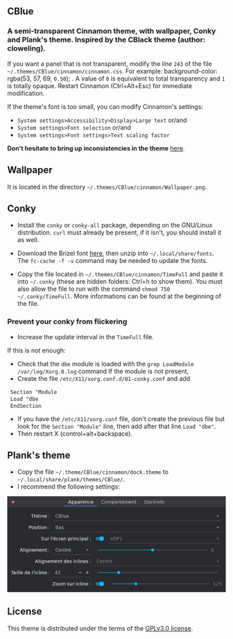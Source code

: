 ## CBlue

### A semi-transparent Cinnamon theme, with wallpaper, Conky and Plank's theme. Inspired by the CBlack theme (author: cloweling).
If you want a panel that is not transparent, modify the line `243` of the file `~/.themes/CBlue/cinnamon/cinnamon.css`.
For example: background-color: rgba(53, 57, 69, `0.50`); . A value of `0` is equivalent to total transparency and `1` is totally opaque. Restart Cinnamon (Ctrl+Alt+Esc) for immediate modification.

If the theme's font is too small, you can modify Cinnamon's settings:
* `System settings>Accessibility>Display>Large text` or/and
* `System settings>Font selection` or/and
* `System settings>Font settings>Text scaling factor`

**Don't hesitate to bring up inconsistencies in the theme** [here](https://github.com/Bundy01/cinnamon-spices-themes/issues).


## Wallpaper

It is located in the directory `~/.themes/CBlue/cinnamon/Wallpaper.png`.


## Conky

* Install the `conky` or `conky-all` package, depending on the GNU/Linux distribution. `curl` must already be present, if it isn't, you should install it as well.

* Download the Brizel font [here](https://dl.dafont.com/dl/?f=brizel), then unzip into `~/.local/share/fonts`. The `fc-cache -f -v` command may be needed to update the fonts.

* Copy the file located in `~/.themes/CBlue/cinnamon/TimeFull` and paste it into `~/.conky` (these are hidden folders: Ctrl+h to show them). You must also allow the file to run with the command `chmod 750 ~/.conky/TimeFull`. More informations can be found at the beginning of the file.

### Prevent your conky from flickering
* Increase the update interval in the `TimeFull` file.

If this is not enough:
* Check that the `dbe` module is loaded with the `grep LoadModule /var/log/Xorg.0.log` command
If the module is not present,
* Create the file `/etc/X11/xorg.conf.d/01-conky.conf` and add

```
 Section "Module
 Load "dbe
 EndSection
```
* If you have the `/etc/X11/xorg.conf` file, don't create the previous file but look for the `Section "Module"` line, then add after that line `Load "dbe"`. 
* Then restart X (control+alt+backspace).


## Plank's theme

* Copy the file `~/.theme/CBlue/cinnamon/dock.theme` to `~/.local/share/plank/themes/CBlue/`.
* I recommend the following settings:

![](https://raw.githubusercontent.com/Bundy01/cinnamon-spices-themes/2d6bc2b84207a66c5caae4223af4873f743f5d3e/CBlue/settings-CBlue.png)


## License

This theme is distributed under the terms of the [GPLv3.0 license](https://raw.githubusercontent.com/linuxmint/cinnamon-spices-themes/master/CBlue/LICENCE).
